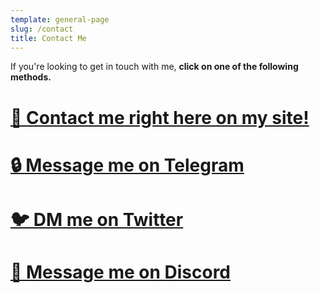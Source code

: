 ```yaml
---
template: general-page
slug: /contact
title: Contact Me
---
```

I﻿f you're looking to get in touch with me, **click on one of the following methods.** 

# [📨 Contact me right here on my site!](https://maxtheo.tk/contact-form)

# [🔒 Message me on Telegram](https://maxtheobald.t.me)

# [🐦 DM me on Twitter](https://twitter.com/maxtheobaldd)

# [👾 Message me on Discord](https://lookup.guru/638766360284889098)